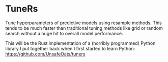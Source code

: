 # TuneRs

Tune hyperparameters of predictive models using resample methods.  This tends to be much faster than traditional tuning methods like grid or random search without a huge hit to overall model performance.

This will be the Rust implementation of a (horribly programmed) Python library I put together back when I first started to learn Python: https://github.com/UnsafeOats/tuners
